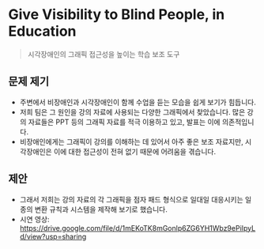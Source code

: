 # Give Visibility to Blind People, in Education

> 시각장애인의 그래픽 접근성을 높이는 학습 보조 도구

## 문제 제기

- 주변에서 비장애인과 시각장애인이 함께 수업을 듣는 모습을 쉽게 보기가 힘듭니다.
- 저희 팀은 그 원인을 강의 자료에 사용되는 다양한 그래픽에서 찾았습니다. 많은 강의 자료들은 PPT 등의 그래픽 자료를 적극 이용하고 있고, 발표는 이에 의존적입니다.
- 비장애인에게는 그래픽이 강의를 이해하는 데 있어서 아주 좋은 보조 자료지만, 시각장애인은 이에 대한 접근성이 전혀 없기 때문에 어려움을 겪습니다.

## 제안

- 그래서 저희는 강의 자료의 각 그래픽을 점자 패드 형식으로 일대일 대응시키는 일종의 변환 규칙과 시스템을 제작해 보기로 했습니다.
- 시연 영상: https://drive.google.com/file/d/1mEKoTK8mGonlp6ZG6YH1Wbz9ePiIpyLd/view?usp=sharing